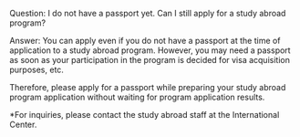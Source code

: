 Question: I do not have a passport yet. Can I still apply for a study abroad program?

Answer:
You can apply even if you do not have a passport at the time of application to a study abroad program. However, you may need a passport as soon as your participation in the program is decided for visa acquisition purposes, etc.  
  
Therefore, please apply for a passport while preparing your study abroad program application without waiting for program application results.

*For inquiries, please contact the study abroad staff at the International Center.